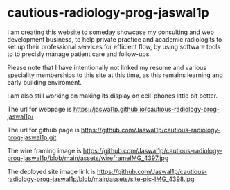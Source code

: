 # cautious-radiology-prog-jaswal1p

I am creating this website to someday showcase my consulting and web development 
business, to help private practice and academic radiologits to set up their professional services for efficient flow, by using software tools to to precisly manage patient care and follow-ups.

Please note that I have intentionally not linked my resume and various speciality memberships to this site at this time, as this remains learning and early building enviroment.

I am also still working on making its display on cell-phones little bit better.

The url for webpage is https://jaswal1p.github.io/cautious-radiology-prog-jaswal1p/

The url for github page is https://github.com/Jaswal1p/cautious-radiology-prog-jaswal1p.git

The wire framing image is https://github.com/Jaswal1p/cautious-radiology-prog-jaswal1p/blob/main/assets/wireframeIMG_4397.jpg

The deployed site image link is https://github.com/Jaswal1p/cautious-radiology-prog-jaswal1p/blob/main/assets/site-pic-IMG_4398.jpg